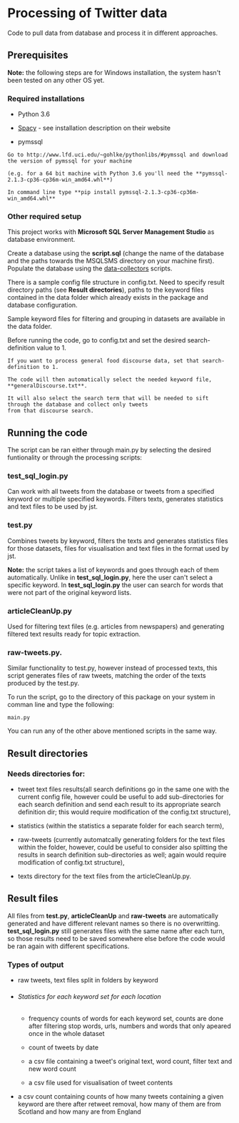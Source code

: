 # Processing of Twitter data

Code to pull data from database and process it in different approaches.

## Prerequisites

**Note:** the following steps are for Windows installation, the system hasn't been tested on any other OS yet.

### Required installations

* Python 3.6

* [Spacy](https://spacy.io/docs/usage/)  - see installation description on their website

* pymssql 

```
Go to http://www.lfd.uci.edu/~gohlke/pythonlibs/#pymssql and download the version of pymssql for your machine

(e.g. for a 64 bit machine with Python 3.6 you'll need the **pymssql-2.1.3-cp36-cp36m-win_amd64.whl**)

In command line type **pip install pymssql-2.1.3-cp36-cp36m-win_amd64.whl**
```
### Other required setup

This project works with **Microsoft SQL Server Management Studio** as database environment.

Create a database using the **script.sql** (change the name of the database and the paths towards the MSQLSMS directory on your machine first). Populate the database using the [data-collectors](https://github.com/FoodSentimentObservatory/data-collectors) scripts.

There is a sample config file structure in config.txt. Need to specify result directory paths (see **Result directories**), paths to the keyword files contained in the data folder which already exists in the package and database configuration.

Sample keyword files for filtering and grouping in datasets are available in the data folder.

Before running the code, go to config.txt and set the desired search-definition value to 1.

```
If you want to process general food discourse data, set that search-definition to 1.

The code will then automatically select the needed keyword file, **generalDiscourse.txt**.

It will also select the search term that will be needed to sift through the database and collect only tweets 
from that discourse search.
```

## Running the code

The script can be ran either through main.py by selecting the desired funtionality or through the processing scripts:

### test_sql_login.py 

Can work with all tweets from the database or tweets from a specified keyword or multiple specified keywords. Filters texts, generates statistics and text files to be used by jst.

### test.py

Combines tweets by keyword, filters the texts and generates statistics files for those datasets, files for visualisation and text files in the format used by jst.

**Note:** the script takes a list of keywords and goes through each of them automatically. Unlike in **test_sql_login.py**, here the user can't select a specific keyword. In **test_sql_login.py** the user can search for words that were not part of the original keyword lists.

### articleCleanUp.py 

Used for filtering text files (e.g. articles from newspapers) and generating filtered text results ready for topic extraction.

### raw-tweets.py.

Similar functionality to test.py, however instead of processed texts, this script generates files of raw tweets, matching the order of the texts produced by the test.py.

To run the script, go to the directory of this package on your system in comman line and type the following:

```
main.py 
```

You can run any of the other above mentioned scripts in the same way.

## Result directories

### Needs directories for: 

* tweet text files results(all search definitions go in the same one with the current config file, however could be useful to add sub-directories for each search definition and send each result to its appropriate search definition dir; this would require modification of the config.txt structure), 

* statistics (within the statistics a separate folder for each search term), 

* raw-tweets (currently automatcally generating folders for the text files within the folder, however, could be useful to consider also splitting the results in search definition sub-directories as well; again would require modification of config.txt structure), 

* texts directory for the text files from the articleCleanUp.py. 

## Result files

All files from **test.py**, **articleCleanUp** and **raw-tweets** are automatically generated and have different relevant names so there is no overwritting. **test_sql_login.py** still generates files with the same name after each turn, so those results need to be saved somewhere else before the code would be ran again with different specifications.

### Types of output

* raw tweets, text files split in folders by keyword

* ###### Statistics for each keyword set for each location

  * frequency counts of words for each keyword set, counts are done after filtering stop words, urls, numbers and words that only apeared once in the whole dataset

  * count of tweets by date

  * a csv file containing a tweet's original text, word count, filter text and new word count

  * a csv file used for visualisation of tweet contents

*  a csv count containing counts of how many tweets containing a given keyword are there after retweet removal, how many of them are from Scotland and how many are from England 